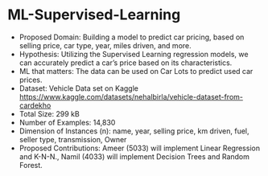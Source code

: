 # ML-Supervised-Learning

- Proposed Domain: Building a model to predict car pricing, based on selling price, car type, year, miles driven, and more. 
- Hypothesis: Utilizing the Supervised Learning regression models, we can accurately predict a car’s price based on its characteristics.
- ML that matters: The data can be used on Car Lots to predict used car prices. 
- Dataset: Vehicle Data set on Kaggle https://www.kaggle.com/datasets/nehalbirla/vehicle-dataset-from-cardekho
- Total Size: 299 kB
- Number of Examples: 14,830
- Dimension of Instances (n): name, year, selling price, km driven, fuel, seller type, transmission, Owner
- Proposed Contributions: Ameer (5033) will implement Linear Regression and K-N-N., Namil (4033) will implement Decision Trees and Random Forest.
